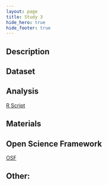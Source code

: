 ```yaml
---
layout: page
title: Study 3
hide_hero: true
hide_footer: true
---
```

## Description

## Dataset

## Analysis
[R Script](/link)

## Materials

## Open Science Framework
[OSF](/link)


## Other:


